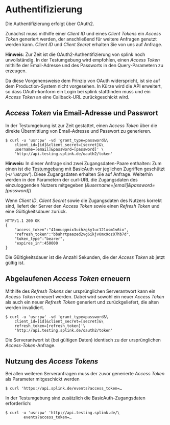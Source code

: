 
# Authentifizierung

Die Authentifizierung erfolgt über OAuth2.

Zunächst muss mithilfe einer *Client ID* und eines *Client Tokens* ein *Access Token* generiert werden, der anschließend für weitere Anfragen genutzt werden kann. *Client ID* und *Client Secret* erhalten Sie von uns auf Anfrage.

**Hinweis**: Zur Zeit ist die OAuth2-Authentifizierung von splink noch unvollständig. In der Testumgebung wird empfohlen, einen *Access Token* mithilfe der Email-Adresse und des Passworts in den Query-Parametern zu erzeugen.

Da diese Vorgehensweise dem Prinzip von OAuth widerspricht, ist sie auf dem Production-System nicht vorgesehen. In Kürze wird die API erweitert, so dass OAuth-konform ein Login bei splink stattfinden muss und ein *Access Token* an eine Callback-URL zurückgeschickt wird.


## *Access Token* via Email-Adresse und Passwort

In der Testumgebung ist zur Zeit gestattet, einen *Access Token* über die direkte Übermittlung von Email-Adresse und Passwort zu generieren.

	$ curl -u 'usr:pw' -vd 'grant_type=password&\
		client_id=[id]&client_secret=[secret]&\
		username=[email]&password=[password]' \
		'http://api.testing.splink.de/oauth2/token'

**Hinweis:** In dieser Anfrage sind zwei Zugangsdaten-Paare enthalten: Zum einen ist die [Testumgebung](/testing) mit BasicAuth vor jeglichen Zugriffen geschützt (*-u 'usr:pw'*). Diese Zugangsdaten erhalten Sie auf Anfrage. Weiterhin werden in den Parametern der curl-URL die Zugangsdaten des einzuloggenden Nutzers mitgegeben (*&username=[email]&password=[password]*)

Wenn *Client ID*, *Client Secret* sowie die Zugangsdaten des Nutzers korrekt sind, liefert der Server den *Access Token* sowie einen *Refresh Token* und eine Gültigkeitsdauer zurück.

	HTTP/1.1 200 OK
	{
		"access_token":"41mnuqqmix3uihzgky1uc121xsm1v6ix",
		"refresh_token":"bbahrtpaazed2vg6ikjv0mx9oz07hb7d",
		"token_type":"bearer",
		"expires_in":450000
	}

Die Gültigkeitsdauer ist die Anzahl Sekunden, die der *Access Token* ab jetzt gültig ist.

## Abgelaufenen *Access Token* erneuern

Mithilfe des *Refresh Tokens* der ursprünglichen Serverantwort kann ein *Access Token* erneuert werden. Dabei wird sowohl ein neuer *Access Token* als auch ein neuer *Refresh Token* generiert und zurückgeliefert, die alten werden invalidiert.

	$ curl -u 'usr:pw' -vd 'grant_type=password&\
		client_id=[id]&client_secret=[secret]&\
		refresh_token=[refresh_token]'\
		'http://api.testing.splink.de/oauth2/token'

Die Serverantwort ist (bei gültigen Daten) identisch zu der ursprünglichen *Access-Token*-Anfrage.


## Nutzung des *Access Tokens*

Bei allen weiteren Serveranfragen muss der zuvor generierte *Access Token* als Parameter mitgeschickt werden

	$ curl 'https://api.splink.de/events?access_token=…

In der Testumgebung sind zusätzlich die BasicAuth-Zugangsdaten erforderlich:

	$ curl -u 'usr:pw' 'http://api.testing.splink.de/\
			events?access_token=…


